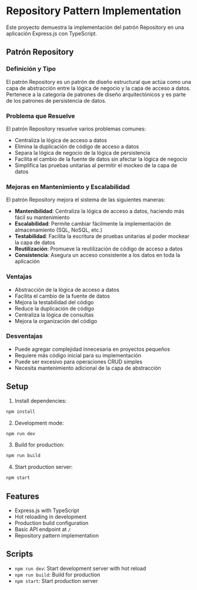 # Repository Pattern Implementation

Este proyecto demuestra la implementación del patrón Repository en una aplicación Express.js con TypeScript.

## Patrón Repository

### Definición y Tipo
El patrón Repository es un patrón de diseño estructural que actúa como una capa de abstracción entre la lógica de negocio y la capa de acceso a datos. Pertenece a la categoría de patrones de diseño arquitectónicos y es parte de los patrones de persistencia de datos.

### Problema que Resuelve
El patrón Repository resuelve varios problemas comunes:
- Centraliza la lógica de acceso a datos
- Elimina la duplicación de código de acceso a datos
- Separa la lógica de negocio de la lógica de persistencia
- Facilita el cambio de la fuente de datos sin afectar la lógica de negocio
- Simplifica las pruebas unitarias al permitir el mockeo de la capa de datos

### Mejoras en Mantenimiento y Escalabilidad
El patrón Repository mejora el sistema de las siguientes maneras:
- **Mantenibilidad**: Centraliza la lógica de acceso a datos, haciendo más fácil su mantenimiento
- **Escalabilidad**: Permite cambiar fácilmente la implementación de almacenamiento (SQL, NoSQL, etc.)
- **Testabilidad**: Facilita la escritura de pruebas unitarias al poder mockear la capa de datos
- **Reutilización**: Promueve la reutilización de código de acceso a datos
- **Consistencia**: Asegura un acceso consistente a los datos en toda la aplicación

### Ventajas
- Abstracción de la lógica de acceso a datos
- Facilita el cambio de la fuente de datos
- Mejora la testabilidad del código
- Reduce la duplicación de código
- Centraliza la lógica de consultas
- Mejora la organización del código

### Desventajas
- Puede agregar complejidad innecesaria en proyectos pequeños
- Requiere más código inicial para su implementación
- Puede ser excesivo para operaciones CRUD simples
- Necesita mantenimiento adicional de la capa de abstracción

## Setup

1. Install dependencies:
```bash
npm install
```

2. Development mode:
```bash
npm run dev
```

3. Build for production:
```bash
npm run build
```

4. Start production server:
```bash
npm start
```

## Features

- Express.js with TypeScript
- Hot reloading in development
- Production build configuration
- Basic API endpoint at `/`
- Repository pattern implementation

## Scripts

- `npm run dev`: Start development server with hot reload
- `npm run build`: Build for production
- `npm start`: Start production server 
